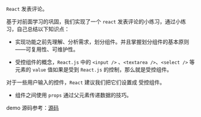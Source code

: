 `React` 发表评论。

基于对前面学习的巩固，我们实现了一个 `react` 发表评论的小练习，通过小练习，自己总结以下知识点：

* 实现功能之前先理解、分析需求，划分组件。并且掌握划分组件的基本原则——可复用性、可维护性。

* 受控组件的概念，`React.js` 中的 `<input />` 、`<textarea />`、`<select />` 等元素的 `value` 值如果是受到 `React.js` 的控制，那么就是受控组件。

对于一些用户输入的控件，`React` 建议我们把它们设置成 受控组件。

* 组件之间使用 `props` 通过父元素传递数据的技巧。

demo 源码参考：[源码](https://github.com/pubdreamcc/comment-demo)
